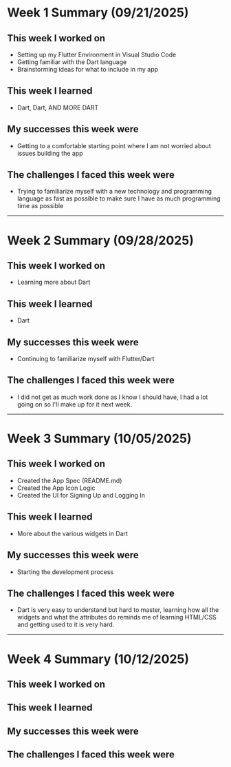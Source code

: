 # Week 1 Summary (09/21/2025)

## This week I worked on

- Setting up my Flutter Environment in Visual Studio Code
- Getting familiar with the Dart language
- Brainstorming ideas for what to include in my app

## This week I learned

- Dart, Dart, AND MORE DART

## My successes this week were

- Getting to a comfortable starting point where I am not worried about issues building the app

## The challenges I faced this week were

- Trying to familiarize myself with a new technology and programming language as fast as possible to make sure I have as much programming time as possible

---

# Week 2 Summary (09/28/2025)

## This week I worked on

- Learning more about Dart

## This week I learned

- Dart

## My successes this week were

- Continuing to familiarize myself with Flutter/Dart

## The challenges I faced this week were

- I did not get as much work done as I know I should have, I had a lot going on so I'll make up for it next week.

---

# Week 3 Summary (10/05/2025)

## This week I worked on

- Created the App Spec (README.md)
- Created the App Icon Logic
- Created the UI for Signing Up and Logging In

## This week I learned

- More about the various widgets in Dart

## My successes this week were

- Starting the development process

## The challenges I faced this week were

- Dart is very easy to understand but hard to master, learning how all the widgets and what the attributes do reminds me of learning HTML/CSS and getting used to it is very hard.

---

# Week 4 Summary (10/12/2025)

## This week I worked on

## This week I learned


## My successes this week were


## The challenges I faced this week were

